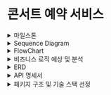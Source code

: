 # 콘서트 예약 서비스

<details><summary>마일스톤</summary>

[Concert Reservation Service Milestone](https://github.com/users/wn1331/projects/2)

</details>

<details><summary>Sequence Diagram</summary>

[Sequence Diagram](docs%2FSequenceDiagram.md)

</details>


<details><summary>FlowChart</summary>

#### 콘서트 예약 서비스 메인 흐름도
![flowchart.png](images/flowchart.png)

</details>

<details><summary>비즈니스 로직 예상 및 분석</summary>

[대기열을 DB로 구현하는 경우에서 콘서트 예약 서비스의 비즈니스 로직 예상 및 분석](docs%2FBusinessLogic.md)

</details>

<details><summary>ERD</summary>

```mermaid
erDiagram
    concert ||--|{ concert_schedule: "1:N"
    concert_schedule ||--|{ concert_seat: "1:N"
    concert_seat ||--|{ reservation: "1:N"
    user ||--|| user_detail: "1:1"
    user ||--|{ reservation: "1:N"
    user ||--|| Queue: "1:1"
    reservation ||--|| payment: "1:1"

    concert {
        long id PK "콘서트 PK"
        String name "콘서트 이름"
    }
    concert_schedule {
        long id PK "콘서트 스케줄 PK"
        long concert_id "콘서트 PK"
        datetime concert_datetime "날짜"
    }
    concert_seat {
        long id PK "콘서트 좌석 PK"
        long concert_schedule_id "콘서트 스케줄 PK"
        String seatNum "좌석번호"
        decimal price "좌석 가격"
        String status "좌석 상태"
        datetime created_at "생성일시"
        datetime modified_at "수정일시"
    }

    user {
        long id PK "사용자 PK"
        String name "사용자 명"
    }
    user_detail {
        long id PK "유저상세 PK"
        long userId "사용자 PK"
        decimal amount "잔액"
        datetime create_at "생성일시"
        datetime modified_at "수정일시"
    }

    payment {
        long id PK "결제 PK"
        long reservation_id "예약 PK"
        String seat_num "좌석 번호"
        String concert_name "콘서트 이름"
        datetime concert_datetime "콘서트 일시"
        decimal price "결제 금액"
        datetime created_at "생성일자"
    }

    reservation {
        long id PK "예약 PK"
        long user_id "사용자 PK"
        long concert_seat_id "콘서트 좌석 PK"
        String status "예약 상태 (예약, 결제완료)"
        datetime created_at "생성일자"
        datetime modified_at "수정일자"
    }

    Queue {
        long id PK "대기열 PK"
        long user_id "유저 PK"
        String token UK "대기열 토큰(UUID)"
        String status "대기열 상태"
        datetime created_at "생성일자"
        datetime modified_at "수정일자"
    }

```

</details>

<details><summary>API 명세서</summary>

[콘서트 예약 서비스 API 명세서](docs%2FAPISPECS.md)

</details>

<details><summary>패키지 구조 및 기술 스택 선정</summary>

### 패키지 구조
```bash
├── /interfaces
│    └── /api
│        ├── /concert
│        │    ├── /controller
│        │    └── /dto
│        ├── /queue
│        │    ├── /controller
│        │    └── /dto
│        └── /user
│             ├── /controller
│             └── /dto
├── /application
│    ├── /concert
│    │    ├── /service 
│    ├── /queue
│    │    ├── /service
│    └── /user
│         └── /service 
├── /domain
│    ├── /concert
│    │    ├── /repository
│    │    └── /entity
│    ├── /queue
│    │    ├── /repository
│    │    └── /entity
│    └── /user
│         ├── /repository
│         └── /entity
└── /infra
     ├── /persistence
     │    ├── /concert
     │    ├── /queue
     │    └── /user
     └── /external


Service 클래스 내부에 inner class로 Command/Info를 구현 예정입니다.


```

### 기술 스택 선정

- **자바 버전**: 17
- **스프링 부트 버전**: 3.3.4
- **Gradle 버전**: 8.10.2
- **외부 라이브러리**: JPA, Redis
- **사용할 RDBMS**: H2
- **Test RDBMS**: H2
- **테스트 도구**: JUnit, AssertJ

</details>



